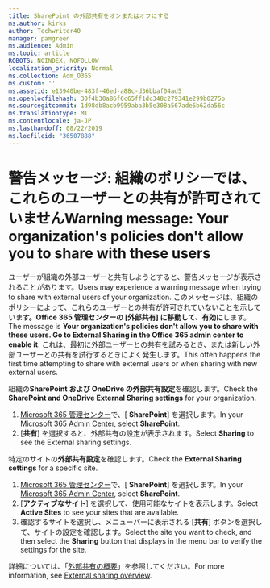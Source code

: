 ```yaml
---
title: SharePoint の外部共有をオンまたはオフにする
ms.author: kirks
author: Techwriter40
manager: pamgreen
ms.audience: Admin
ms.topic: article
ROBOTS: NOINDEX, NOFOLLOW
localization_priority: Normal
ms.collection: Adm_O365
ms.custom: ''
ms.assetid: e13940be-483f-46ed-a88c-d36bbaf04ad5
ms.openlocfilehash: 30f4b30a86f6c65ff1dc348c279341e299b0275b
ms.sourcegitcommit: 1d98db8acb9959aba3b5e308a567ade6b62da56c
ms.translationtype: MT
ms.contentlocale: ja-JP
ms.lasthandoff: 08/22/2019
ms.locfileid: "36507888"
---
```

# <a name="warning-message-your-organizations-policies-dont-allow-you-to-share-with-these-users"></a><span data-ttu-id="b26d3-102">警告メッセージ: 組織のポリシーでは、これらのユーザーとの共有が許可されていません</span><span class="sxs-lookup"><span data-stu-id="b26d3-102">Warning message: Your organization's policies don't allow you to share with these users</span></span>

<span data-ttu-id="b26d3-103">ユーザーが組織の外部ユーザーと共有しようとすると、警告メッセージが表示されることがあります。</span><span class="sxs-lookup"><span data-stu-id="b26d3-103">Users may experience a warning message when trying to share with external users of your organization.</span></span> <span data-ttu-id="b26d3-104">このメッセージは、組織のポリシーによって、これらのユーザーとの共有が許可されていないことを示してい**ます。Office 365 管理センターの [外部共有] に移動して、有効に**します。</span><span class="sxs-lookup"><span data-stu-id="b26d3-104">The message is **Your organization's policies don't allow you to share with these users. Go to External Sharing in the Office 365 admin center to enable it**.</span></span> <span data-ttu-id="b26d3-105">これは、最初に外部ユーザーとの共有を試みるとき、または新しい外部ユーザーとの共有を試行するときによく発生します。</span><span class="sxs-lookup"><span data-stu-id="b26d3-105">This often happens the first time attempting to share with external users or when sharing with new external users.</span></span>

<span data-ttu-id="b26d3-106">組織の**SharePoint および OneDrive の外部共有設定**を確認します。</span><span class="sxs-lookup"><span data-stu-id="b26d3-106">Check the **SharePoint and OneDrive External Sharing settings** for your organization.</span></span>

1. <span data-ttu-id="b26d3-107">[Microsoft 365 管理センター](https://admin.microsoft.com/AdminPortal/Home#/homepage">https://admin.microsoft.com/)で、[ **SharePoint**] を選択します。</span><span class="sxs-lookup"><span data-stu-id="b26d3-107">In your [Microsoft 365 Admin Center](https://admin.microsoft.com/AdminPortal/Home#/homepage">https://admin.microsoft.com/), select **SharePoint**.</span></span>
3. <span data-ttu-id="b26d3-108">[**共有**] を選択すると、外部共有の設定が表示されます。</span><span class="sxs-lookup"><span data-stu-id="b26d3-108">Select **Sharing** to see the External sharing settings.</span></span>

<span data-ttu-id="b26d3-109">特定のサイトの**外部共有設定**を確認します。</span><span class="sxs-lookup"><span data-stu-id="b26d3-109">Check the **External Sharing settings** for a specific site.</span></span>

1. <span data-ttu-id="b26d3-110">[Microsoft 365 管理センター](https://admin.microsoft.com/AdminPortal/Home#/homepage">https://admin.microsoft.com/)で、[ **SharePoint**] を選択します。</span><span class="sxs-lookup"><span data-stu-id="b26d3-110">In your [Microsoft 365 Admin Center](https://admin.microsoft.com/AdminPortal/Home#/homepage">https://admin.microsoft.com/), select **SharePoint**.</span></span>
2. <span data-ttu-id="b26d3-111">[**アクティブなサイト**] を選択して、使用可能なサイトを表示します。</span><span class="sxs-lookup"><span data-stu-id="b26d3-111">Select **Active Sites** to see your sites that are available.</span></span>
3. <span data-ttu-id="b26d3-112">確認するサイトを選択し、メニューバーに表示される [**共有**] ボタンを選択して、サイトの設定を確認します。</span><span class="sxs-lookup"><span data-stu-id="b26d3-112">Select the site you want to check, and then select the **Sharing** button that displays in the menu bar to verify the settings for the site.</span></span>

<span data-ttu-id="b26d3-113">詳細については、「[外部共有の概要](https://docs.microsoft.com/sharepoint/external-sharing-overview)」を参照してください。</span><span class="sxs-lookup"><span data-stu-id="b26d3-113">For more information, see [External sharing overview](https://docs.microsoft.com/sharepoint/external-sharing-overview).</span></span>